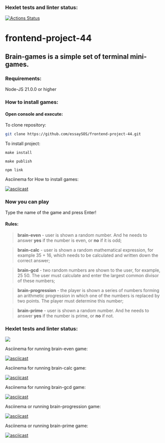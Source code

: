 ### Hexlet tests and linter status:

[![Actions Status](https://github.com/essaySOS/frontend-project-44/actions/workflows/hexlet-check.yml/badge.svg)](https://github.com/essaySOS/frontend-project-44/actions)
# frontend-project-44
## Brain-games is a simple set of terminal mini-games.

### Requirements:

  Node-JS 21.0.0 or higher

### How to install games: 
#### Open console and execute:
  To clone repository:
  ```sh
git clone https://github.com/essaySOS/frontend-project-44.git
```
  To install project:
  ```
make install
```
  ```
make publish
```
  ```
npm link
```

Asciinema for How to install games:

[![asciicast](https://asciinema.org/a/SEwS4g3WmECtq8SF09jo99hZ6.svg)](https://asciinema.org/a/SEwS4g3WmECtq8SF09jo99hZ6)

### Now you can play

Type the name of the game and press Enter!

#### Rules:

> **brain-even** - user is shown a random number. And he needs to answer **yes** if the number is even, or **no** if it is odd;

> **brain-calс** - user is shown a random mathematical expression, for example 35 + 16, which needs to be calculated and written down the correct answer;

> **brain-gcd** - two random numbers are shown to the user, for example, 25 50. The user must calculate and enter the largest common divisor of these numbers;

> **brain-progression** - the player is shown a series of numbers forming an arithmetic progression in which one of the numbers is replaced by two points. The player must determine this number;

> **brain-prime** - user is shown a random number. And he needs to answer **yes** if the number is prime, or **no** if not.

### Hexlet tests and linter status:
<a href="https://codeclimate.com/github/essaySOS/frontend-project-44/maintainability"><img src="https://api.codeclimate.com/v1/badges/1e75e1e6695dcfe06dfd/maintainability" /></a>

Asciinema for running brain-even game: 
 
 [![asciicast](https://asciinema.org/a/cz7AXWIP0cUliMrvEzxwt50KJ.svg)](https://asciinema.org/a/cz7AXWIP0cUliMrvEzxwt50KJ)

Asciinema for running brain-calc game:

 [![asciicast](https://asciinema.org/a/u4D9fwrEOpJHxVFI1AKVbs8if.svg)](https://asciinema.org/a/u4D9fwrEOpJHxVFI1AKVbs8if)

Asciinema for running brain-gcd game:

 [![asciicast](https://asciinema.org/a/gJwTZF9QCJA1IVcj8ziDMhhjK.svg)](https://asciinema.org/a/gJwTZF9QCJA1IVcj8ziDMhhjK)
 
 Asciinema or running brain-progression game:

 [![asciicast](https://asciinema.org/a/7GyCx7p5ekVOvHc9p8JC7Fyrk.svg)](https://asciinema.org/a/7GyCx7p5ekVOvHc9p8JC7Fyrk)
 
 Asciinema or running brain-prime game:
 
 [![asciicast](https://asciinema.org/a/9zHvD7b5SWuDIdEiFZHmfjYAt.svg)](https://asciinema.org/a/9zHvD7b5SWuDIdEiFZHmfjYAt)